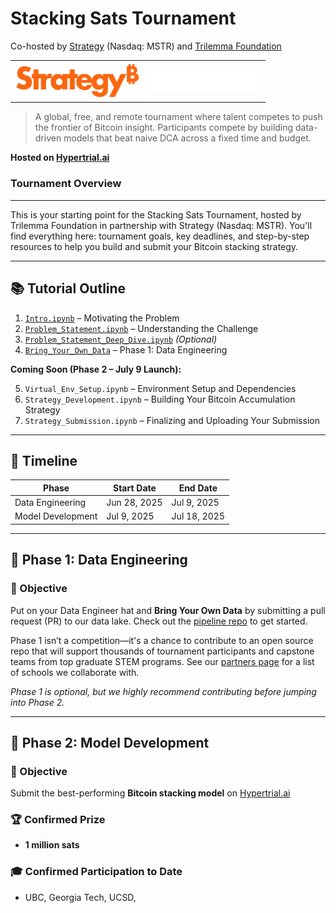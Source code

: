 # Stacking Sats Tournament 
Co-hosted by [Strategy](https://www.strategy.com/) (Nasdaq: MSTR) and [Trilemma Foundation](https://www.trilemma.foundation/)

<table border="0" cellspacing="0" cellpadding="0">
  <tr>
    <td align="center">
      <a href="https://www.strategy.com/">
        <img src="./assets/strategy.png" alt="Strategy Tournament" width="200"/>
      </a>
    </td>
    <td align="center">
      <a href="https://www.trilemma.foundation/">
        <img src="./assets/trilemma_foundation_white.png" alt="Trilemma Foundation" width="180"/>
      </a>
    </td>
  </tr>
</table>

> A global, free, and remote tournament where talent competes to push the frontier of Bitcoin insight.
> Participants compete by building data-driven models that beat naive DCA across a fixed time and budget.

**Hosted on [Hypertrial.ai](https://www.hypertrial.ai/bitcoin-arena/challenge/bitcoin)**

### Tournament Overview

---

This is your starting point for the Stacking Sats Tournament, hosted by Trilemma Foundation in partnership with Strategy (Nasdaq: MSTR). You'll find everything here: tournament goals, key deadlines, and step-by-step resources to help you build and submit your Bitcoin stacking strategy.



---

## 📚 Tutorial Outline

1. [`Intro.ipynb`](https://github.com/TrilemmaFoundation/stacking-sats-tournament-mstr-2025/blob/main/tutorials/1.%20Intro.ipynb) – Motivating the Problem  
2. [`Problem_Statement.ipynb`](https://github.com/TrilemmaFoundation/stacking-sats-tournament-mstr-2025/blob/main/tutorials/2.%20Problem%20Statement.ipynb) – Understanding the Challenge  
3. [`Problem_Statement_Deep_Dive.ipynb`](https://github.com/TrilemmaFoundation/stacking-sats-tournament-mstr-2025/blob/main/tutorials/3.%20Problem%20Statement%20Deep%20Dive.ipynb) *(Optional)*  
4. [`Bring_Your_Own_Data`](https://github.com/hypertrial/stacking_sats_pipeline/blob/main/stacking_sats_pipeline/data/CONTRIBUTE.md) – Phase 1: Data Engineering

**Coming Soon (Phase 2 – July 9 Launch):**

5. `Virtual_Env_Setup.ipynb` – Environment Setup and Dependencies  
6. `Strategy_Development.ipynb` – Building Your Bitcoin Accumulation Strategy  
7. `Strategy_Submission.ipynb` – Finalizing and Uploading Your Submission

---

## 📅 Timeline

| Phase                  | Start Date   | End Date     |
|------------------------|--------------|--------------|
| Data Engineering | Jun 28, 2025 | Jul 9, 2025  |
| Model Development | Jul 9, 2025  | Jul 18, 2025 |

---

## 🧩 Phase 1: Data Engineering

### 🎯 Objective

Put on your Data Engineer hat and **Bring Your Own Data** by submitting a pull request (PR) to our data lake. Check out the [pipeline repo](https://github.com/hypertrial/stacking_sats_pipeline) to get started.

Phase 1 isn’t a competition—it's a chance to contribute to an open source repo that will support thousands of tournament participants and capstone teams from top graduate STEM programs. See our [partners page](https://www.hypertrial.ai/partners) for a list of schools we collaborate with.

*Phase 1 is optional, but we highly recommend contributing before jumping into Phase 2.*

---

## 🧩 Phase 2: Model Development

### 🎯 Objective

Submit the best-performing **Bitcoin stacking model** on [Hypertrial.ai](https://hypertrial.ai)

### 🏆 Confirmed Prize 

- **1 million sats**

### 🎓 Confirmed Participation to Date

- UBC, Georgia Tech, UCSD,
